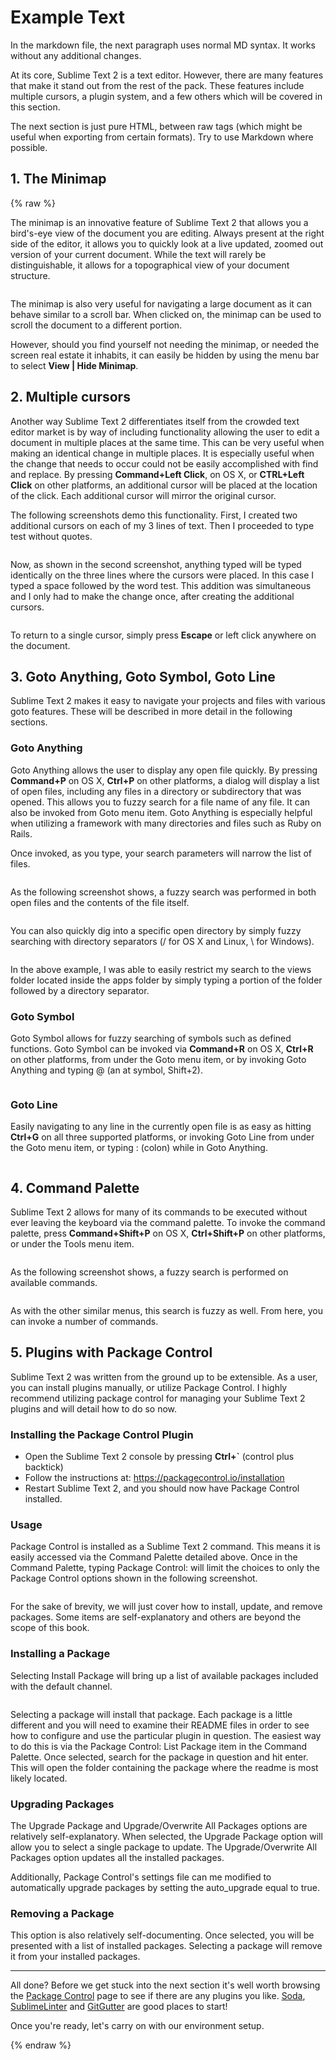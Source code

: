 # Example Text

In the markdown file, the next paragraph uses normal MD syntax. It works without any additional changes.

At its core, Sublime Text 2 is a text editor. However, there are many features that make it stand out from the rest of the pack. These features include multiple cursors, a plugin system, and a few others which will be covered in this section.

The next section is just pure HTML, between raw tags (which might be useful when exporting from certain formats). Try to use Markdown where possible.

## 1. The Minimap

{% raw %}
<p>
	The minimap is an innovative feature of Sublime Text 2 that allows you a bird's-eye view of the document you are editing. Always present at the right side of the editor, it allows you to quickly look at a live updated, zoomed out version of your current document. While the text will rarely be distinguishable, it allows for a topographical view of your document structure.
</p>
<div>
	<p>
		<img class="img-responsive" src="./assets/images/1-2b-1.png" alt="" style="display: block; margin: auto;">
	</p>
</div>
<p>
	The minimap is also very useful for navigating a large document as it can behave similar to a scroll bar. When clicked on, the minimap can be used to scroll the document to a different portion.
</p>
<p>
	However, should you find yourself not needing the minimap, or needed the screen real estate it inhabits, it can easily be hidden by using the menu bar to select
	<span class="ScreenTextPACKT"><strong>View | Hide Minimap</strong></span>.<span class="ScreenTextPACKT"></span>
</p>
<h2>2. Multiple cursors</h2>
<p>
	Another way Sublime Text 2 differentiates itself from the crowded text editor market is by way of including functionality allowing the user to edit a document in multiple places at the same time. This can be very useful when making an identical change in multiple places. It is especially useful when the change that needs to occur could not be easily accomplished with find and replace. By pressing
	<span class="ScreenTextPACKT"><strong>Command+Left Click</strong></span>, on OS X, or <span class="ScreenTextPACKT"><strong>CTRL+Left Click</strong></span> on other platforms, an additional cursor will be placed at the location of the click. Each additional cursor will mirror the original cursor.
</p>
<p>
	The following screenshots demo this functionality. First, I created two additional cursors on each of my 3 lines of text. Then I proceeded to type test without quotes.
</p>
<div>
	<p>
		<img class="img-responsive" src="./assets/images/1-2b-2.png" alt="" style="display: block; margin: auto;">
	</p>
</div>
<p>
	Now, as shown in the second screenshot, anything typed will be typed identically on the three lines where the cursors were placed. In this case I typed a space followed by the word test. This addition was simultaneous and I only had to make the change once, after creating the additional cursors.
</p>
<div>
	<p>
		<img class="img-responsive" src="./assets/images/1-2b-3.png" alt="" style="display: block; margin: auto;">
	</p>
</div>
<p>
	To return to a single cursor, simply press
	<strong>Escape</strong> or left click anywhere on the document.
</p>
<h2>3. Goto Anything, Goto Symbol, Goto Line</h2>
<p>
	Sublime Text 2 makes it easy to navigate your projects and files with various goto features. These will be described in more detail in the following sections.
</p>
<h3>Goto Anything</h3>
<p>
	Goto Anything allows the user to display any open file quickly. By pressing
	<strong>Command+P</strong> on OS X, <strong>Ctrl+P</strong> on other platforms, a dialog will display a list of open files, including any files in a directory or subdirectory that was opened. This allows you to fuzzy search for a file name of any file. It can also be invoked from Goto menu item. Goto Anything is especially helpful when utilizing a framework with many directories and files such as Ruby on Rails.
</p>
<p>
	Once invoked, as you type, your search parameters will narrow the list of files.
</p>
<div>
	<p>
		<img class="img-responsive" src="./assets/images/1-2b-4.png" alt="" style="display: block; margin: auto;">
	</p>
</div>
<p>
	As the following screenshot shows, a fuzzy search was performed in both open files and the contents of the file itself.
</p>
<div>
	<p>
		<img class="img-responsive" src="./assets/images/1-2b-5.png" alt="" style="display: block; margin: auto;">
	</p>
</div>
<p>
	You can also quickly dig into a specific open directory by simply fuzzy searching with directory separators (/ for OS X and Linux, \ for Windows).
</p>
<div>
	<p>
		<img class="img-responsive" src="./assets/images/1-2b-6.png" alt="" style="display: block; margin: auto;">
	</p>
</div>
<p>
	In the above example, I was able to easily restrict my search to the views folder located inside the apps folder by simply typing a portion of the folder followed by a directory separator.
</p>
<h3>Goto Symbol</h3>
<p>
	Goto Symbol allows for fuzzy searching of symbols such as defined functions. Goto Symbol can be invoked via
	<strong>Command+R</strong> on OS X, <strong>Ctrl+R </strong>on other platforms, from under the Goto menu item, or by invoking Goto Anything and typing @ (an at symbol, Shift+2).
</p>
<div>
	<p>
		<img class="img-responsive" src="./assets/images/1-2b-7.png" alt="" style="display: block; margin: auto;">
	</p>
</div>
<h3>Goto Line </h3>
<p>
	Easily navigating to any line in the currently open file is as easy as hitting
	<strong>Ctrl+G</strong> on all three supported platforms, or invoking Goto Line from under the Goto menu item, or typing : (colon) while in Goto Anything.
</p>
<div>
	<p>
		<img class="img-responsive" src="./assets/images/1-2b-8.png" alt="" style="display: block; margin: auto;">
	</p>
</div>
<h2>4. Command Palette</h2>
<p>
	Sublime Text 2 allows for many of its commands to be executed without ever leaving the keyboard via the command palette. To invoke the command palette, press
	<strong>Command+Shift+P</strong> on OS X, <strong>Ctrl+Shift+P</strong> on other platforms, or under the Tools menu item.
</p>
<div>
	<p>
		<img class="img-responsive" src="./assets/images/1-2b-9.png" alt="" style="display: block; margin: auto;">
	</p>
</div>
<p>
	As the following screenshot shows, a fuzzy search is performed on available commands.
</p>
<div>
	<p>
		<img class="img-responsive" src="./assets/images/1-2b-10.png" alt="" style="display: block; margin: auto;">
	</p>
</div>
<p>
	As with the other similar menus, this search is fuzzy as well. From here, you can invoke a number of commands.
</p>
<h2>5. Plugins with Package Control</h2>
<p>
	Sublime Text 2 was written from the ground up to be extensible. As a user, you can install plugins manually, or utilize Package Control. I highly recommend utilizing package control for managing your Sublime Text 2 plugins and will detail how to do so now.
</p>
<h3> Installing the Package Control Plugin</h3>
<ul>
	<li>Open the Sublime Text 2 console by pressing <strong>Ctrl+`</strong> (control plus backtick)</li>
	<li>Follow the instructions at: <a href="https://packagecontrol.io/installation" target="_blank">https://packagecontrol.io/installation</a></li>
	<li>Restart Sublime Text 2, and you should now have Package Control installed.</li>
</ul>
<h3>Usage</h3>
<p>
	Package Control is installed as a Sublime Text 2 command. This means it is easily accessed via the Command Palette detailed above. Once in the Command Palette, typing Package Control: will limit the choices to only the Package Control options shown in the following screenshot.
</p>
<div>
	<p>
		<img class="img-responsive" src="./assets/images/1-2b-11.png" alt="" style="display: block; margin: auto;">
	</p>
</div>
<p>
	For the sake of brevity, we will just cover how to install, update, and remove packages. Some items are self-explanatory and others are beyond the scope of this book.
</p>
<h3> Installing a Package</h3>
<p>
	Selecting
	<span class="ScreenTextPACKT">Install Package</span> will bring up a list of available packages included with the default channel.
</p>
<div>
	<p>
		<img class="img-responsive" src="./assets/images/1-2b-12.png" alt="" style="display: block; margin: auto;">
	</p>
</div>
<p>
	Selecting a package will install that package. Each package is a little different and you will need to examine their README files in order to see how to configure and use the particular plugin in question. The easiest way to do this is via the Package Control: List Package item in the Command Palette. Once selected, search for the package in question and hit enter. This will open the folder containing the package where the readme is most likely located.
</p>
<h3> Upgrading Packages</h3>
<p>
	The Upgrade Package and Upgrade/Overwrite All Packages options are relatively self-explanatory. When selected, the Upgrade Package option will allow you to select a single package to update. The Upgrade/Overwrite All Packages option updates all the installed packages.
</p>
<p>
	Additionally, Package Control's settings file can me modified to automatically upgrade packages by setting the auto_upgrade equal to true.
	<br>
</p>
<h3> Removing a Package</h3>
<p>
	This option is also relatively self-documenting. Once selected, you will be presented with a list of installed packages. Selecting a package will remove it from your installed packages.
</p>
<hr>
<p>
	All done? Before we get stuck into the next section it's well worth browsing the <a href="https://packagecontrol.io/" target="_blank">Package Control</a> page to see if there are any plugins you like. <a href="https://packagecontrol.io/packages/Theme%20-%20Soda" target="_blank">Soda</a>, <a href="https://packagecontrol.io/packages/SublimeLinter" target="_blank">SublimeLinter</a> and <a href="https://packagecontrol.io/packages/GitGutter" target="_blank">GitGutter</a> are good places to start!
</p>
<p>
	Once you're ready, let's carry on with our environment setup.
</p>
{% endraw %}
